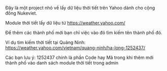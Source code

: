 Đây là một project nhỏ về lấy dữ liệu thời tiết trên Yahoo dành cho cộng đồng Nukeviet.

Module thời tiết lấy dữ liệu từ https://weather.yahoo.com/

Để thêm các thành phố mới bạn chỉ việc vào đó tìm kiếm tên thành phố đó.

Ví dụ tìm kiếm thời tiết tại Quảng Ninh: https://weather.yahoo.com/vietnam/quang-ninh/ha-long-1252437/

Các bạn lưu ý: 1252437 chính là phần Code hay Mã trong khi thêm mới thành phố vào danh sách module thời tiết trong admin